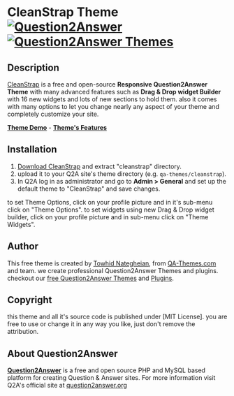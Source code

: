 # CleanStrap Theme [![Question2Answer](http://qa-themes.com/files/q2a-logo.png)](http://www.question2answer.org/) [![Question2Answer Themes](http://qa-themes.com/files/qa-logo.jpg)](http://qa-themes.com/ "Q2A Themes & Plugins")

## Description
[CleanStrap](http://qa-themes.com/themes/cleanstrap "Q2A CleanStrao Theme Features")  is a free and open-source **Responsive Question2Answer Theme** with many advanced features such as **Drag & Drop widget Builder** with 16 new widgets and lots of new sections to hold them. also it comes with many options to let you change nearly any aspect of your theme and completely customize your site.

**[Theme Demo](http://demo.qa-themes.com/cleanstrap/ "CleanStrap Theme's Demo")** - **[Theme's Features](http://qa-themes.com/themes/cleanstrap "CleanStrap Theme's features")**

## Installation

1. [Download CleanStrap](http://qa-themes.com/shop/cleanstrap "CleanStrap Free Download") and extract "cleanstrap" directory.
2. upload it to your Q2A site's theme directory (e.g. `qa-themes/cleanstrap`).
3. In Q2A log in as administrator and go to **Admin > General** and set up the default theme to "CleanStrap" and save changes.

to set Theme Options, click on your profile picture and in it's sub-menu click on "Theme Options".
to set widgets using new Drag & Drop widget builder, click on your profile picture and in sub-menu click on "Theme Widgets".

## Author

This free theme is created by [Towhid Nategheian](http://TowhidN.com "Freelance Question2Answer Developer"), from [QA-Themes.com](http://QA-Themes.com "Q2A Themes and Plugins") and team. we create professional Question2Answer Themes and plugins. checkout our [free Question2Answer Themes](http://qa-themes.com/themes "Q2A Themes") and [Plugins](http://qa-themes.com/plugins "Free Q2A Plugins").

## Copyright

this theme and all it's source code is published under [MIT License]. you are free to use or change it in any way you like, just don't remove the attribution.

## About Question2Answer

**[Question2Answer](http://qa-themes.com/question2answer "Q2A Features")** is a free and open source PHP and MySQL based platform for creating Question & Answer sites. For more information visit Q2A's official site at [question2answer.org](http://www.question2answer.org/)
